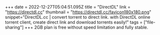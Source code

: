 +++
date = 2022-12-27T05:04:51.095Z
title = "DirectDL"
link = "https://directdl.cc"
thumbnail = "https://directdl.cc/favicon180x180.png"
snippet="DirectDL.cc | convert torrent to direct link. with DirectDL online torrent client, create direct link and download torrents easily!"
tags = ["file-sharing"]
+++
2GB plan is free
without speed limitation and fully stable. 
